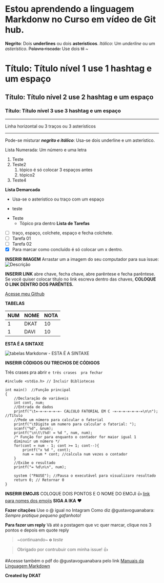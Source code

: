 # Estou aprendendo a linguagem __Markdonw__ no Curso em vídeo de Git hub.
__Negrito__: Dois __underlines__ ou dois **asteristicos**.
_Itálico_: Um _underline_ ou um *asterístico*.
~~Palavra riscada:~~ Use dois ~~til~~ ~
# Título: Título nível 1 use 1 hashtag e um espaço
## Título: Título nível 2 use 2 hashtag e um espaço
### Título: Título nível 3 use 3 hashtag e um espaço
---
Linha horizontal ou 3 traços ou 3 asterísticos
***
Pode-se misturar __*negrito e itálico*__: Usa-se dois underline e um asterístico.

Lista Numerada: Um número e uma letra
1. Teste
2. Teste2
   1. tópico é só colocar 3 espaços antes
   2. tópico2
4. Teste4

**Lista Demarcada**
* Usa-se o asteristico ou traço com um espaço
- teste
* Teste
   * Tópico pra dentro
__Lista de Tarefas__
- [ ] traço, espaço, colchete, espaço e fecha colchete.
- [ ] Tarefa 01
- [ ] Tarefa 02
- [x] Para marcar como concluído é só colocar um x dentro.

__INSERIR IMAGEM__
Arrastar um a imagem do seu computador para sua issue:
![Descrição](https://user-images.githubusercontent.com/86988184/125365750-34a1bf80-e34b-11eb-828c-555b566db782.png)

__INSERIR LINK__
abre chave, fecha chave, abre parêntese e fecha parêntese. Se você quiser colocar título no link escreva dentro das chaves, __COLOQUE O LINK DENTRO DOS PARÊNTES.__

[Acesse meu Github](https://github.com/DKAT-DAVI)

__TABELAS__

NUM | NOME | NOTA
---|---|---
1 | DKAT | 10
1 | DAVI | 10

__ESTA É A SINTAXE__

![tabelas Markdonw - ESTA É A SINTAXE](https://user-images.githubusercontent.com/86988184/125366676-f60d0480-e34c-11eb-890e-0b6c7ce89040.PNG)

__INSERIR CÓDIGOS OU TRECHOS DE CÓDIGOS__

Três crases pra abrir ``` e três crases  pra fechar ```
```
#include <stdio.h> // Incluir Bibliotecas

int main()	//Função principal
{
	//Declaração de variáveis
	int cont, num;
	//Entrada de dados
	printf("\t=-=-=-=-=-=- CALCULO FATORIAL EM C -=-=-=-=-=-=-=\n\n"); //Título
	//Pede um número para calcular o fatorial
	printf("\tDigite um numero para calcular o fatorial: "); 
	scanf("%d", &num);
	printf("\n\t\t%d! = %d ", num, num);
	/* Função for para enquanto o contador for maior igual 1
	diminuir um número */
	for(cont = num - 1; cont >= 1; cont--){
		printf("x %d ", cont);
		num = num * cont; //calcula num vezes o contador
	}
	//Exibe o resultado
	printf("= %d\n\n", num);
	
	system ("PAUSE"); //Pausa o executável para visualizaro resultado
	return 0; // Retornar 0
}

```
__INSERIR EMOJIS__
COLOQUE DOIS PONTOS E O NOME DO EMOJI 👍 
[link para nomes dos emojis](https://github.com/ikatyang/emoji-cheat-sheet) __SIGA A IKA__ ❤️ 

__Fazer citações__ Use o @ igual no Intagram
Como diz @gustavoguanabara: _Sempre pratique pequeno gafanhoto!_


__Para fazer um reply__ Vá até a postagem que vc quer marcar, clique nos 3 pontos e depois em quote reply

> ~continuando~ **o** _teste_

>Obrigado por contrubuir com minha issue! 👍 

#Acesse também o pdf do @gustavoguanabara pelo link [Manuais da Linguagem Markdown](https://github.com/gustavoguanabara/git-github/tree/master/manuais-PDF)


__Created by DKAT__